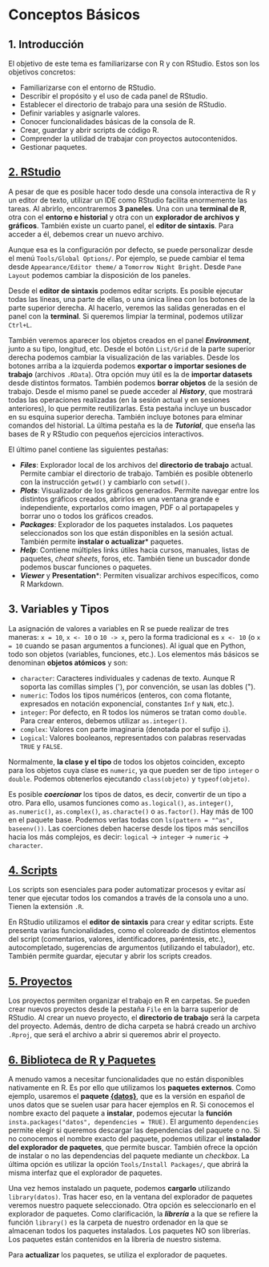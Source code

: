 # Conceptos Básicos
## 1. Introducción
El objetivo de este tema es familiarizarse con R y con RStudio. Estos son los objetivos concretos:
- Familiarizarse con el entorno de RStudio.
- Describir el propósito y el uso de cada panel de RStudio.
- Establecer el directorio de trabajo para una sesión de RStudio.
- Definir variables y asignarle valores.
- Conocer funcionalidades básicas de la consola de R.
- Crear, guardar y abrir scripts de código R.
- Comprender la utilidad de trabajar con proyectos autocontenidos.
- Gestionar paquetes.

## [2. RStudio](https://unir.cloud.panopto.eu/Panopto/Pages/Viewer.aspx?id=aa800c11-0d46-4efc-9d3c-af170096fbc3)
A pesar de que es posible hacer todo desde una consola interactiva de R y un editor de texto, utilizar un IDE como RStudio facilita enormemente las tareas. Al abrirlo, encontraremos **3 paneles**. Una con una **terminal de R**, otra con el **entorno e historial** y otra con un **explorador de archivos y gráficos**. También existe un cuarto panel, el **editor de sintaxis**. Para acceder a él, debemos crear un nuevo archivo.

Aunque esa es la configuración por defecto, se puede personalizar desde el menú `Tools/Global Options/`. Por ejemplo, se puede cambiar el tema desde `Appearance/Editor theme/` a `Tomorrow Night Bright`. Desde `Pane Layout` podemos cambiar la disposición de los paneles.

Desde el **editor de sintaxis** podemos editar scripts. Es posible ejecutar todas las líneas, una parte de ellas, o una única línea con los botones de la parte superior derecha. Al hacerlo, veremos las salidas generadas en el panel con la **terminal**. Si queremos limpiar la terminal, podemos utilizar `Ctrl+L`.

También veremos aparecer los objetos creados en el panel ***Environment***, junto a su tipo, longitud, etc. Desde el botón `List/Grid` de la parte superior derecha podemos cambiar la visualización de las variables. Desde los botones arriba a la izquierda podemos **exportar o importar sesiones de trabajo** (archivos `.RData`). Otra opción muy útil es la de **importar datasets** desde distintos formatos. También podemos **borrar objetos** de la sesión de trabajo. Desde el mismo panel se puede acceder al ***History***, que mostrará todas las operaciones realizadas (en la sesión actual y en sesiones anteriores), lo que permite reutilizarlas. Esta pestaña incluye un buscador en su esquina superior derecha. También incluye botones para elminar comandos del historial. La última pestaña es la de ***Tutorial***, que enseña las bases de R y RStudio con pequeños ejercicios interactivos.

El último panel contiene las siguientes pestañas:
- ***Files***: Explorador local de los archivos del **directorio de trabajo** actual. Permite cambiar el directorio de trabajo. También es posible obtenerlo con la instrucción `getwd()` y cambiarlo con `setwd()`.
- ***Plots***: Visualizador de los gráficos generados. Permite navegar entre los distintos gráficos creados, abrirlos en una ventana grande e independiente, exportarlos como imagen, PDF o al portapapeles y borrar uno o todos los gráficos creados.
- ***Packages***: Explorador de los paquetes instalados. Los paquetes seleccionados son los que están disponibles en la sesión actual. También permite **instalar o actualizar*** paquetes.
- ***Help***: Contiene múltiples links útiles hacia cursos, manuales, listas de paquetes, *cheat sheets*, foros, etc. También tiene un buscador donde podemos buscar funciones o paquetes.
- ***Viewer*** y **Presentation***: Permiten visualizar archivos específicos, como R Markdown.

## 3. Variables y Tipos
La asignación de valores a variables en R se puede realizar de tres maneras: `x = 10`, `x <- 10` o `10 -> x`, pero la forma tradicional es `x <- 10` (o `x = 10` cuando se pasan argumentos a funciones). Al igual que en Python, todo son objetos (variables, funciones, etc.). Los elementos más básicos se denominan **objetos atómicos** y son:
- `character`: Caracteres individuales y cadenas de texto. Aunque R soporta las comillas simples ('), por convención, se usan las dobles (").
- `numeric`: Todos los tipos numéricos (enteros, con coma flotante, expresados en notación exponencial, constantes `Inf` y `NaN`, etc.).
- `integer`: Por defecto, en R todos los números se tratan como `double`. Para crear enteros, debemos utilizar `as.integer()`.
- `complex`: Valores con parte imaginaria (denotada por el sufijo `i`).
- `Logical`: Valores booleanos, representados con palabras reservadas `TRUE` y `FALSE`.

Normalmente, **la clase y el tipo** de todos los objetos coinciden, excepto para los objetos cuya clase es `numeric`, ya que pueden ser de tipo `integer` o `double`. Podemos obtenerlos ejecutando `class(objeto)` y `typeof(objeto)`.

Es posible ***coercionar*** los tipos de datos, es decir, convertir de un tipo a otro. Para ello, usamos funciones como `as.logical()`, `as.integer()`, `as.numeric()`, `as.complex()`, `as.characte()` o `as.factor()`. Hay más de 100 en el paquete base. Podemos verlas todas con `ls(pattern = "^as", baseenv())`. Las coerciones deben hacerse desde los tipos más sencillos hacia los más complejos, es decir: `logical` -> `integer` -> `numeric` -> `character`.

## [4. Scripts](https://unir.cloud.panopto.eu/Panopto/Pages/Viewer.aspx?id=b04c2716-119e-4be3-90d9-af1800c0d7a9)
Los scripts son esenciales para poder automatizar procesos y evitar así tener que ejecutar todos los comandos a través de la consola uno a uno. Tienen la extensión `.R`.

En RStudio utilizamos el **editor de sintaxis** para crear y editar scripts. Este presenta varias funcionalidades, como el coloreado de distintos elementos del script (comentarios, valores, identificadores, paréntesis, etc.), autocompletado, sugerencias de argumentos (utilizando el tabulador), etc. También permite guardar, ejecutar y abrir los scripts creados.

## [5. Proyectos](https://unir.cloud.panopto.eu/Panopto/Pages/Viewer.aspx?id=335d7c45-9231-45cb-9552-af1800cdf339)
Los proyectos permiten organizar el trabajo en R en carpetas. Se pueden crear nuevos proyectos desde la pestaña `File` en la barra superior de RStudio. Al crear un nuevo proyecto, el **directorio de trabajo** será la carpeta del proyecto. Además, dentro de dicha carpeta se habrá creado un archivo `.Rproj`, que será el archivo a abrir si queremos abrir el proyecto.

## [6. Biblioteca de R y Paquetes](https://unir.cloud.panopto.eu/Panopto/Pages/Viewer.aspx?id=a350a466-bd71-4f37-a3e8-af19009fbd7a)
A menudo vamos a necesitar funcionalidades que no están disponibles nativamente en R. Es por ello que utilizamos los **paquetes externos**. Como ejemplo, usaremos el **paquete [{datos}](https://cran.r-project.org/web/packages/datos/readme/README.html)**, que es la versión en español de unos datos que se suelen usar para hacer ejemplos en R. Si conocemos el nombre exacto del paquete a **instalar**, podemos ejecutar la **función** `insta.packages("datos", dependencies = TRUE)`. El argumento `dependencies` permite elegir si queremos descargar las dependencias del paquete o no. Si no conocemos el nombre exacto del paquete, podemos utilizar el **instalador del explorador de paquetes**, que permite buscar. También ofrece la opción de instalar o no las dependencias del paquete mediante un *checkbox*. La última opción es utilizar la opción `Tools/Install Packages/`, que abrirá la misma interfaz que el explorador de paquetes.

Una vez hemos instalado un paquete, podemos **cargarlo** utilizando `library(datos)`. Tras hacer eso, en la ventana del explorador de paquetes veremos nuestro paquete seleccionado. Otra opción es seleccionarlo en el explorador de paquetes. Como clarificación, la ***librería*** a la que se refiere la función `library()` es la carpeta de nuestro ordenador en la que se almacenan todos los paquetes instalados. Los paquetes NO son librerías. Los paquetes están contenidos en la librería de nuestro sistema.

Para **actualizar** los paquetes, se utiliza el explorador de paquetes.
